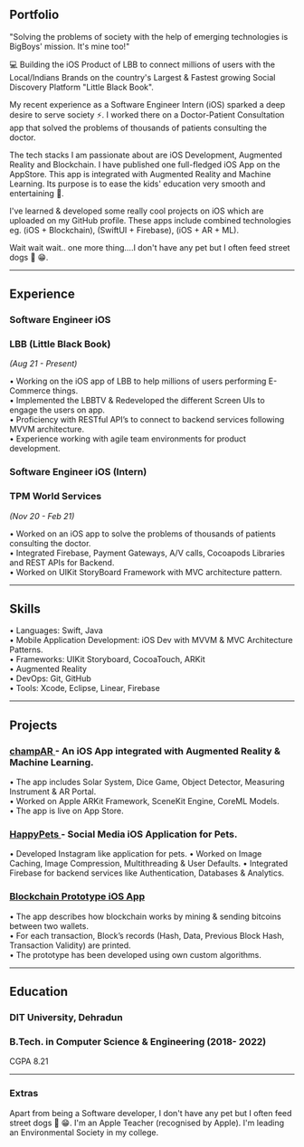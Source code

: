 ## Portfolio

"Solving the problems of society with the help of emerging technologies is BigBoys' mission. It's mine too!"

💻 Building the iOS Product of LBB to connect millions of users with the Local/Indians Brands on the country's Largest & Fastest growing Social Discovery Platform "Little Black Book". 

My recent experience as a Software Engineer Intern (iOS) sparked a deep desire to serve society ⚡. I worked there on a Doctor-Patient Consultation app that solved the problems of thousands of patients consulting the doctor.

The tech stacks I am passionate about are iOS Development, Augmented Reality and Blockchain. I have published one full-fledged iOS App on the AppStore. This app is integrated with Augmented Reality and Machine Learning. Its purpose is to ease the kids' education very smooth and entertaining 🌠. 

I've learned & developed some really cool projects on iOS which are uploaded on my GitHub profile. These apps include combined technologies eg. (iOS + Blockchain), (SwiftUI + Firebase), (iOS + AR + ML).

Wait wait wait.. one more thing....I don't have any pet but I often feed street dogs 🐾 😁.

---

## Experience

### **Software Engineer iOS**
### LBB (Little Black Book)         
<i>(Aug 21 - Present) </i>

• Working on the iOS app of LBB to help millions of users performing E-Commerce things. <br> 
• Implemented the LBBTV & Redeveloped the different Screen UIs to engage the users on app. <br> 
• Proficiency with RESTful API’s to connect to backend services following MVVM architecture. <br> 
• Experience working with agile team environments for product development.

### **Software Engineer iOS (Intern)**
### TPM World Services             
<i> (Nov 20 - Feb 21) </i>

• Worked on an iOS app to solve the problems of thousands of patients consulting the doctor. <br>
• Integrated Firebase, Payment Gateways, A/V calls, Cocoapods Libraries and REST APIs for Backend. <br>
• Worked on UIKit StoryBoard Framework with MVC architecture pattern.

---

## Skills

• Languages: Swift, Java <br>
• Mobile Application Development: iOS Dev with MVVM & MVC Architecture Patterns. <br> 
• Frameworks: UIKit Storyboard, CocoaTouch, ARKit <br>
• Augmented Reality <br>
• DevOps: Git, GitHub <br>
• Tools: Xcode, Eclipse, Linear, Firebase

---
## Projects

### <a href="https://apps.apple.com/in/app/champar/id1562585187"> champAR </a> - An iOS App integrated with Augmented Reality & Machine Learning.
• The app includes Solar System, Dice Game, Object Detector, Measuring Instrument & AR Portal. <br> 
• Worked on Apple ARKit Framework, SceneKit Engine, CoreML Models. <br>
• The app is live on App Store.

### <a href="https://github.com/PrasoonGaurav/HappyPets"> HappyPets </a>  - Social Media iOS Application for Pets. 
• Developed Instagram like application for pets.
• Worked on Image Caching, Image Compression, Multithreading & User Defaults.
• Integrated Firebase for backend services like Authentication, Databases & Analytics.

### <a href="https://github.com/PrasoonGaurav/iOS_Blockchain_Prototype"> Blockchain Prototype iOS App </a> 
• The app describes how blockchain works by mining & sending bitcoins between two wallets. <br>
• For each transaction, Block’s records (Hash, Data, Previous Block Hash, Transaction Validity) are printed. <br>
• The prototype has been developed using own custom algorithms.

---

## Education

### **DIT University, Dehradun**
### B.Tech. in Computer Science & Engineering (2018- 2022)
CGPA 8.21

---

### Extras

Apart from being a Software developer, I don't have any pet but I often feed street dogs 🐾 😁. I'm an Apple Teacher (recognised by Apple). I'm leading an Environmental Society in my college.

